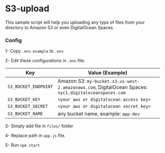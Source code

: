# S3-upload
This sample script will help you uploading any type of files from your directory to Amazon S3 or even DigitalOcean Spaces.

### Config

1- Copy `.env.example` to `.env`

2- Edit these configurations in `.env` file:

Key|Value (Example)
---|---
`S3_BUCKET_ENDPOINT`| Amazon S3: `my-bucket.s3.us-west-2.amazonaws.com`, DigitalOcean Spaces: `nyc1.digitaloceanspaces.com`
`S3_BUCKET_KEY`| `<your aws or digitalocean access key>`
`S3_BUCKET_SECRET`| `<your aws or digitalocean secret key>`
`S3_BUCKET_NAME`| any bucket name, example: `app-dev`

3- Simply add file in `files/` folder

4- Replace path in `app.js` file.

5- Run `npm start`
